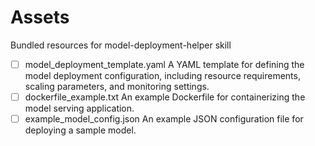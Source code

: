 # Assets

Bundled resources for model-deployment-helper skill

- [ ] model_deployment_template.yaml A YAML template for defining the model deployment configuration, including resource requirements, scaling parameters, and monitoring settings.
- [ ] dockerfile_example.txt An example Dockerfile for containerizing the model serving application.
- [ ] example_model_config.json An example JSON configuration file for deploying a sample model.
